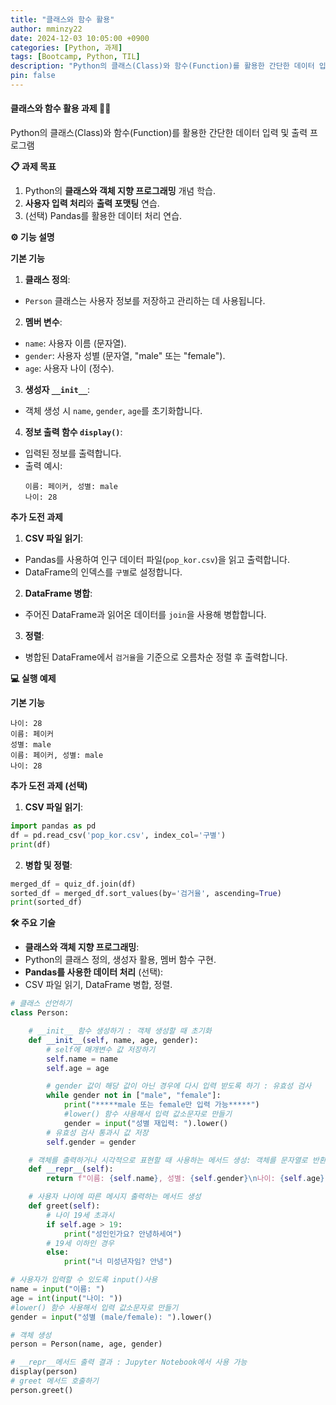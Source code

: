 ```yaml
---
title: "클래스와 함수 활용"
author: mminzy22
date: 2024-12-03 10:05:00 +0900
categories: [Python, 과제]
tags: [Bootcamp, Python, TIL]
description: "Python의 클래스(Class)와 함수(Function)를 활용한 간단한 데이터 입력 및 출력 프로그램"
pin: false
---
```



#### 클래스와 함수 활용 과제 🧑‍💻

Python의 클래스(Class)와 함수(Function)를 활용한 간단한 데이터 입력 및 출력 프로그램

**📋 과제 목표**
1. Python의 **클래스와 객체 지향 프로그래밍** 개념 학습.
2. **사용자 입력 처리**와 **출력 포맷팅** 연습.
3. (선택) Pandas를 활용한 데이터 처리 연습.


**⚙️ 기능 설명**

**기본 기능**
1. **클래스 정의**:
- `Person` 클래스는 사용자 정보를 저장하고 관리하는 데 사용됩니다.
2. **멤버 변수**:
- `name`: 사용자 이름 (문자열).
- `gender`: 사용자 성별 (문자열, "male" 또는 "female").
- `age`: 사용자 나이 (정수).
3. **생성자 `__init__`**:
- 객체 생성 시 `name`, `gender`, `age`를 초기화합니다.
4. **정보 출력 함수 `display()`**:
- 입력된 정보를 출력합니다.
- 출력 예시:
    ```plaintext
    이름: 페이커, 성별: male
    나이: 28
    ```

**추가 도전 과제**
1. **CSV 파일 읽기**:
- Pandas를 사용하여 인구 데이터 파일(`pop_kor.csv`)을 읽고 출력합니다.
- DataFrame의 인덱스를 `구별`로 설정합니다.
2. **DataFrame 병합**:
- 주어진 DataFrame과 읽어온 데이터를 `join`을 사용해 병합합니다.
3. **정렬**:
- 병합된 DataFrame에서 `검거율`을 기준으로 오름차순 정렬 후 출력합니다.


**💻 실행 예제**

**기본 기능**
```plaintext
나이: 28
이름: 페이커
성별: male
이름: 페이커, 성별: male
나이: 28
```

**추가 도전 과제 (선택)**
1. **CSV 파일 읽기**:
```python
import pandas as pd
df = pd.read_csv('pop_kor.csv', index_col='구별')
print(df)
```

2. **병합 및 정렬**:
```python
merged_df = quiz_df.join(df)
sorted_df = merged_df.sort_values(by='검거율', ascending=True)
print(sorted_df)
```

**🛠️ 주요 기술**

- **클래스와 객체 지향 프로그래밍**:
- Python의 클래스 정의, 생성자 활용, 멤버 함수 구현.
- **Pandas를 사용한 데이터 처리** (선택):
- CSV 파일 읽기, DataFrame 병합, 정렬.

```python
# 클래스 선언하기
class Person:

    # __init__ 함수 생성하기 : 객체 생성할 때 초기화
    def __init__(self, name, age, gender):
        # self에 매개변수 값 저장하기
        self.name = name
        self.age = age

        # gender 값이 해당 값이 아닌 경우에 다시 입력 받도록 하기 : 유효성 검사
        while gender not in ["male", "female"]:
            print("*****male 또는 female만 입력 가능*****")
            #lower() 함수 사용해서 입력 값소문자로 만들기
            gender = input("성별 재입력: ").lower()
        # 유효성 검사 통과시 값 저장
        self.gender = gender

    # 객체를 출력하거나 시각적으로 표현할 때 사용하는 메서드 생성: 객체를 문자열로 반환
    def __repr__(self):
        return f"이름: {self.name}, 성별: {self.gender}\n나이: {self.age}"

    # 사용자 나이에 따른 메시지 출력하는 메서드 생성
    def greet(self):
        # 나이 19세 초과시
        if self.age > 19:
            print("성인인가요? 안녕하세여")
        # 19세 이하인 경우
        else:
            print("너 미성년자임? 안녕")

# 사용자가 입력할 수 있도록 input()사용
name = input("이름: ")
age = int(input("나이: "))
#lower() 함수 사용해서 입력 값소문자로 만들기
gender = input("성별 (male/female): ").lower()

# 객체 생성
person = Person(name, age, gender)

# __repr__메서드 출력 결과 : Jupyter Notebook에서 사용 가능
display(person)
# greet 메서드 호출하기
person.greet()
```
